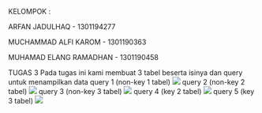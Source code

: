 KELOMPOK :

ARFAN JADULHAQ - 1301194277

MUCHAMMAD ALFI KAROM - 1301190363

MUHAMAD ELANG RAMADHAN - 1301190458

TUGAS 3
Pada tugas ini kami membuat 3 tabel beserta isinya dan query untuk menampilkan data 
query 1 (non-key 1 tabel)
![](https://drive.google.com/uc?id=17J1rhrr5ZoEyLfHhtqdHl9qR_dlrX6Hz)
query 2 (non-key 2 tabel)
![](https://drive.google.com/uc?id=1UHeNXh6bi7uxFS6Xpe_H1SDiTItGslAD)
query 3 (non-key 3 tabel)
![](https://drive.google.com/uc?id=1KYTpThYJgPoWXjtFrZHaeOloI5Bn7dEV)
query 4 (key 2 tabel)
![](https://drive.google.com/uc?id=1DXs7JOjMS160etv9RTEK3P3zm4dMSWPO)
query 5 (key 3 tabel)
![](https://drive.google.com/uc?id=1KUZnnJRWz_p2pXrnFLBPFILJd4y_kQJ8)
